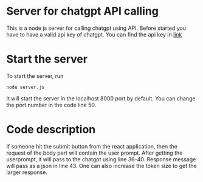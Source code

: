 # Server for chatgpt API calling

This is a node js server for calling chatgpt using API. Before started you have to have a valid api key of chatgpt. You can find the api key in [link](https://platform.openai.com/docs/api-reference)

# Start the server
To start the server, run
```
node server.js
```
It will start the server in the localhost 8000 port by default. You can change the port number in the code line 50.

# Code description
If someone hit the submit button from the react application, then the request of the body part will contain the user prompt. After getting the userprompt, it will pass to the chatgpt using line 36-40. Response message will pass as a json in line 43. One can also increase the token size to get the larger response.

